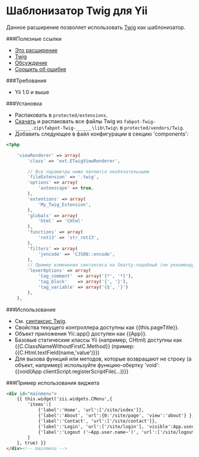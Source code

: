 Шаблонизатор Twig для Yii
=========================

Данное расширение позволяет использовать [Twig](http://twig.sensiolabs.org) как шаблонизатор.

###Полезные ссылки
* [Это расширение](https://github.com/yiiext/twig-renderer)
* [Twig](http://twig.sensiolabs.org)
* [Обсуждение](http://yiiframework.ru/forum/viewtopic.php?f=9&t=238)
* [Соощить об ошибке](https://github.com/yiiext/twig-renderer/issues)

###Требования
* Yii 1.0 и выше

###Установка
* Распаковать в `protected/extensions`.
* [Скачать](http://twig.sensiolabs.org/installation) и распаковать все файлы
  Twig из `fabpot-Twig-______.zip\fabpot-Twig-______\lib\Twig\` в `protected/vendors/Twig`.
* Добавить следующее в файл конфигурации в секцию 'components':

```php
<?php

    'viewRenderer' => array(
        'class' => 'ext.ETwigViewRenderer',

        // Все параметры ниже являются необязательными
        'fileExtension' => '.twig',
        'options' => array(
            'autoescape' => true,
        ),
        'extentions' => array(
            'My_Twig_Extension',
        ),
        'globals' => array(
            'html' => 'CHtml'
        ),
        'functions' => array(
            'rot13' => 'str_rot13',
        ),
        'filters' => array(
            'jencode' => 'CJSON::encode',
        ),
        // Пример изменения синтаксиса на Smarty-подобный (не рекомендуется использовать)
        'lexerOptions' => array(
            'tag_comment'  => array('{*', '*}'),
            'tag_block'    => array('{', '}'),
            'tag_variable' => array('{$', '}')
        ),
    ),
```

###Использование
* См. [синтаксис Twig](http://twig.sensiolabs.org/doc/templates.html).
* Свойства текущего контроллера доступны как {{this.pageTitle}}.
* Объект приложения Yii::app() доступен как {{App}}.
* Базовые статические классы Yii (например, CHtml) доступны как {{C.ClassNameWithoutFirstC.Method}} (пример: {{C.Html.textField(name,'value')}})
* Для вызова функций или методов, которые возвращают не строку (а объект, например) используйте функцию-обертку 'void': {{void(App.clientScript.registerScriptFile(...))}}

###Пример использования виджета
```html
<div id="mainmenu">
    {{ this.widget('zii.widgets.CMenu',{
        'items':[
            {'label':'Home', 'url':['/site/index']},
            {'label':'About', 'url':{0:'/site/page', 'view':'about'} },
            {'label':'Contact', 'url':['/site/contact']},
            {'label':'Login', 'url':['/site/login'], 'visible':App.user.isGuest},
            {'label':'Logout ('~App.user.name~')', 'url':['/site/logout'], 'visible':not App.user.isGuest}
        ]
    }, true) }}
</div><!-- mainmenu -->
```